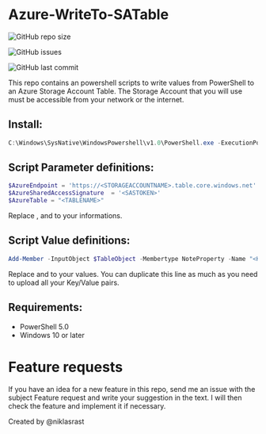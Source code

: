 # Azure-WriteTo-SATable

![GitHub repo size](https://img.shields.io/github/repo-size/niklasrast/Azure-WriteTo-SATable)

![GitHub issues](https://img.shields.io/github/issues-raw/niklasrast/Azure-WriteTo-SATable)

![GitHub last commit](https://img.shields.io/github/last-commit/niklasrast/Azure-WriteTo-SATable)

This repo contains an powershell scripts to write values from PowerShell to an Azure Storage Account Table.
The Storage Account that you will use must be accessible from your network or the internet.

## Install:
```powershell
C:\Windows\SysNative\WindowsPowershell\v1.0\PowerShell.exe -ExecutionPolicy Bypass -Command .\Azure-WriteTo-SATable.ps1
```

## Script Parameter definitions:
```powershell
$AzureEndpoint = 'https://<STORAGEACCOUNTNAME>.table.core.windows.net'
$AzureSharedAccessSignature  = '<SASTOKEN>'
$AzureTable = "<TABLENAME>"
```
Replace <STORAGEACCOUNTNAME>, <SASTOKEN> and <TABLENAME> to your informations.

## Script Value definitions:
```powershell
Add-Member -InputObject $TableObject -Membertype NoteProperty -Name "<KEYNAME>" -Value (<VALUE>).ToString();
```
Replace <KEYNAME> and <VALUE> to your values. You can duplicate this line as much as you need to upload all your Key/Value pairs.


## Requirements:
- PowerShell 5.0
- Windows 10 or later

# Feature requests
If you have an idea for a new feature in this repo, send me an issue with the subject Feature request and write your suggestion in the text. I will then check the feature and implement it if necessary.

Created by @niklasrast 
